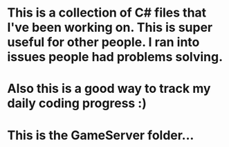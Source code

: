 # This is a collection of C# files that I've been working on. This is super useful for other people. I ran into issues people had problems solving.
# Also this is a good way to track my daily coding progress :)
# This is the GameServer folder...